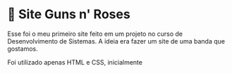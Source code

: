 # 🎸 Site Guns n' Roses
 Esse foi o meu primeiro site feito em um projeto no curso de Desenvolvimento de Sistemas. A ideia era fazer um site de uma banda que gostamos.
 
 Foi utilizado apenas HTML e CSS, inicialmente
